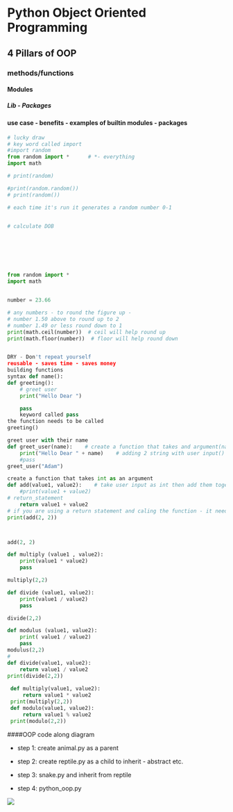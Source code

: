 # Python Object Oriented Programming
## 4 Pillars of OOP
### methods/functions
#### Modules
##### Lib - Packages

#### use case - benefits - examples of builtin modules - packages
```python
# lucky draw
# key word called import
#import random
from random import *      # *- everything
import math

# print(random)

#print(random.random())
# print(random())

# each time it's run it generates a random number 0-1


# calculate DOB







from random import *
import math


number = 23.66

# any numbers - to round the figure up -
# number 1.50 above to round up to 2
# number 1.49 or less round down to 1
print(math.ceil(number))  # ceil will help round up
print(math.floor(number))  # floor will help round down
```
```python

DRY - Don't repeat yourself
reusable - saves time - saves money
building functions
syntax def name():
def greeting():
    # greet user
    print("Hello Dear ")

    pass
    keyword called pass
the function needs to be called
greeting()

greet user with their name
def greet_user(name):    # create a function that takes and argument(name)
    print("Hello Dear " + name)    # adding 2 string with user input()
    #pass
greet_user("Adam")

create a function that takes int as an argument
def add(value1, value2):    # take user input as int then add them together display the outcome
    #print(value1 + value2)
# return_statement
    return value1 + value2
# if you are using a return statement and caling the function - it needs to be in a print statement
print(add(2, 2))



add(2, 2)

def multiply (value1 , value2):
    print(value1 * value2)
    pass

multiply(2,2)

def divide (value1, value2):
    print(value1 / value2)
    pass

divide(2,2)

def modulus (value1, value2):
    print( value1 / value2)
    pass
modulus(2,2)
#
def divide(value1, value2):
    return value1 / value2
print(divide(2,2))
 
 def multiply(value1, value2):
     return value1 * value2
 print(multiply(2,2))
 def modulo(value1, value2):
     return value1 % value2
 print(modulo(2,2))


```

####OOP code along diagram

- step 1: create animal.py as a parent
  
- step 2: create reptile.py as a child to inherit - abstract etc.
- step 3: snake.py and inherit  from reptile
- step 4: python_oop.py

![](https://i.imgur.com/axXRy82.png)